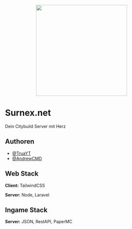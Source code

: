 
<p align="center">
  <img width="300" height="300" src="https://surnex.net/assets/logo.png">
</p>


# Surnex.net

Dein Citybuild Server mit Herz


## Authoren

- [@TruaYT](https://github.com/TruaYT)
- [@AndrewCMD](https://github.com/AndrewCMD)

## Web Stack

**Client:** TailwindCSS

**Server:** Node, Laravel


## Ingame Stack

**Server:** JSON, RestAPI, PaperMC







